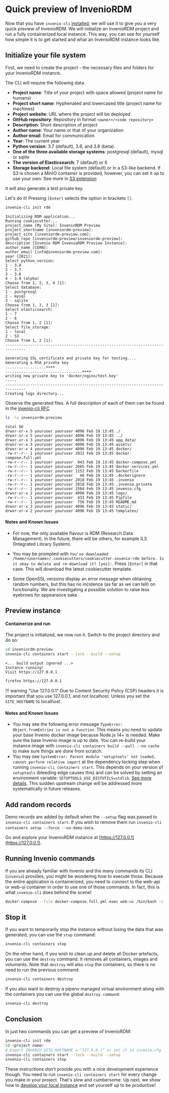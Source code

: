 # Quick preview of InvenioRDM

Now that you have `invenio-cli` [installed](../install/index.md), we will use
it to give you a very quick preview of InvenioRDM. We will initialize an
InvenioRDM project and run a fully containerized local instance. This way, you
can see for yourself how simple it is to get started and what an InvenioRDM
instance looks like.

## Initialize your file system

First, we need to create the project - the necessary files and folders for your InvenioRDM instance.

The CLI will require the following data:

- **Project name**: Title of your project with space allowed (project name for humans)
- **Project short name**: Hyphenated and lowercased title (project name for machines)
- **Project website**: URL where the project will be deployed
- **GitHub repository**: Repository in format `<owner>/<code repository>`
- **Description**: Short description of project
- **Author name**: Your name or that of your organization
- **Author email**: Email for communication
- **Year**: The current year
- **Python version**: 3.7 (default), 3.6, and 3.8 (beta).
- **One of the three available storage systems**: postgresql (default), mysql or sqlite
- **The version of Elasticsearch**: 7 (default) or 6
- **Storage backend**: Local file system (default) or in a S3-like backend. If S3 is chosen a MinIO container is provided, however, you can set it up to use your own. See more in [S3 extension](../extensions/s3.md)

It will also generate a test private key.

Let's do it! Pressing `[Enter]` selects the option in brackets `[]`.

``` bash
invenio-cli init rdm
```

``` console
Initializing RDM application...
Running cookiecutter...
project_name [My Site]: InvenioRDM Preview
project_shortname [inveniordm-preview]:
project_site [inveniordm-preview.com]:
github_repo [inveniordm-preview/inveniordm-preview]:
description [Invenio RDM InvenioRDM Preview Instance]:
author_name [CERN]:
author_email [info@inveniordm-preview.com]:
year [2021]:
Select python_version:
1 - 3.8
2 - 3.7
3 - 3.6
4 - 3.9 (alpha)
Choose from 1, 2, 3, 4 [1]:
Select database:
1 - postgresql
2 - mysql
3 - sqlite
Choose from 1, 2, 3 [1]:
Select elasticsearch:
1 - 7
2 - 6
Choose from 1, 2 [1]:
Select file_storage:
1 - local
2 - S3
Choose from 1, 2 [1]:
-------------------------------------------------------------------------------

Generating SSL certificate and private key for testing....
Generating a RSA private key
..................++++
..................................++++
writing new private key to 'docker/nginx/test.key'
-----
-------------------------------------------------------------------------------
Creating logs directory...
```

Observe the generated files. A full description of each of them can be found in the [invenio-cli RFC](https://github.com/inveniosoftware/rfcs/pull/4)

``` bash
ls -la inveniordm-preview
```
``` console
total 56
drwxr-xr-x 5 youruser youruser 4096 Feb 19 13:45 ./
drwxr-xr-x 5 youruser youruser 4096 Feb 19 13:45 ../
drwxr-xr-x 3 youruser youruser 4096 Feb 19 13:45 app_data/
drwxr-xr-x 3 youruser youruser 4096 Feb 19 13:45 assets/
drwxr-xr-x 4 youruser youruser 4096 Feb 19 13:45 docker/
-rw-r--r-- 1 youruser youruser 2932 Feb 19 13:45 docker-compose.full.yml
-rw-r--r-- 1 youruser youruser  943 Feb 19 13:45 docker-compose.yml
-rw-r--r-- 1 youruser youruser 2665 Feb 19 13:45 docker-services.yml
-rw-r--r-- 1 youruser youruser 1152 Feb 19 13:45 Dockerfile
-rw-r--r-- 1 youruser youruser   46 Feb 19 13:45 .dockerignore
-rw-r--r-- 1 youruser youruser 2018 Feb 19 13:45 .invenio
-rw-r--r-- 1 youruser youruser 2018 Feb 19 13:45 .invenio.private
-rw-r--r-- 1 youruser youruser 1504 Feb 19 13:45 invenio.cfg
drwxr-xr-x 2 youruser youruser 4096 Feb 19 13:45 logs/
-rw-r--r-- 1 youruser youruser  431 Feb 19 13:45 Pipfile
-rw-r--r-- 1 youruser youruser  756 Feb 19 13:45 README.md
drwxr-xr-x 3 youruser youruser 4096 Feb 19 13:45 static/
drwxr-xr-x 2 youruser youruser 4096 Feb 19 13:45 templates/
```

#### Notes and Known Issues

- For now, the only available flavour is RDM (Research Data Management). In the future, there will be others, for example ILS (Integrated Library System).

- You may be prompted with `You've downloaded /home/<username>/.cookiecutters/cookiecutter-invenio-rdm before. Is it okay to delete and re-download it? [yes]:`. Press `[Enter]` in that case. This will download the latest cookiecutter template.

- Some OpenSSL versions display an error message when obtaining random numbers, but this has no incidence (as far as we can tell) on functionality. We are investigating a possible solution to raise less eyebrows for appearance sake.


## Preview instance

#### Containerize and run

The project is initialized, we now run it. Switch to the project
directory and do so:

``` bash
cd inveniordm-preview
invenio-cli containers start --lock --build --setup
```
``` console
<... build output ignored ...>
Instance running!
Visit https://127.0.0.1
```
``` bash
firefox https://127.0.0.1
```

!!! warning "Use 127.0.0.1"
    Due to Content Security Policy (CSP) headers it is important that you use 127.0.0.1, and not localhost. Unless you set the `SITE_HOSTNAME` to localhost.

#### Notes and Known Issues

- You may see the following error message `TypeError: Object.fromEntries is not a function`.
  This means you need to update your base Invenio docker image because Node.js 14+ is needed. Make sure the base Invenio image is up to date. You can re-build your instance image with `invenio-cli containers build --pull --no-cache` to make sure things are done from scratch.
- You may see `SystemError: Parent module 'setuptools' not loaded, cannot perform relative import`
  at the dependency locking step when running `invenio-cli containers start`. This depends on your version of `setuptools` (bleeding edge causes this)
  and can be solved by setting an environment variable: `SETUPTOOLS_USE_DISTUTILS=stdlib`. [See more details](https://github.com/pypa/setuptools/blob/17cb9d6bf249cefe653d3bdb712582409035a7db/CHANGES.rst#v5000). This sudden upstream change will be addressed more systematically in future releases.

## Add random records

Demo records are added by default when the `--setup` flag was passed to `invenio-cli containers start`. If you wish to remove them run `invenio-cli containers setup --force --no-demo-data`.

Go and explore your InvenioRDM instance at [https://127.0.0.1](https://127.0.0.1).

## Running Invenio commands

If you are already familiar with Invenio and the many commands its CLI (`invenio`)
provides, you might be wondering how to execute those. Because the entire application
is containerized, you need to connect to the web-api or web-ui container in order
to use one of those commands. In fact, this is what `invenio-cli` does behind the scene!

``` bash
docker-compose --file docker-compose.full.yml exec web-ui /bin/bash -c "invenio <your command>"
```


## Stop it

If you want to temporarily stop the instance without losing the data that
was generated, you can use the `stop` command:

```bash
invenio-cli containers stop
```

On the other hand, if you wish to clean up and delete all Docker artefacts,
you can use the `destroy` command. It removes all containers, images and voluments.
Note that `destroy` will also `stop` the containers, so there is no need to run the previous command:

```bash
invenio-cli containers destroy
```

If you also want to destroy a pipenv managed virtual environment along with the containers you can use the global `destroy command`:

```bash
invenio-cli destroy
```

## Conclusion

In just two commands you can get a preview of InvenioRDM:

``` bash
invenio-cli init rdm
cd <project name>
# Export INVENIO_SITE_HOSTNAME = "127.0.0.1" or set it in invenio.cfg
invenio-cli containers start --lock --build --setup
invenio-cli containers stop
```

These instructions don't provide you with a nice development experience though.
You need to run `invenio-cli containers start` for every change you make in your
project. That's slow and cumbersome. Up next, we show how to [develop your
local instance](../develop/index.md) and set yourself up to be productive!
